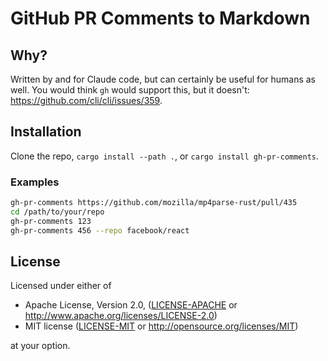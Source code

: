 # GitHub PR Comments to Markdown

## Why?

Written by and for Claude code, but can certainly be useful for humans as well.
You would think `gh` would support this, but it doesn't:
https://github.com/cli/cli/issues/359.

## Installation

Clone the repo, `cargo install --path .`, or `cargo install gh-pr-comments`.

### Examples

```bash
gh-pr-comments https://github.com/mozilla/mp4parse-rust/pull/435
cd /path/to/your/repo
gh-pr-comments 123
gh-pr-comments 456 --repo facebook/react
```

## License

Licensed under either of

* Apache License, Version 2.0, ([LICENSE-APACHE](LICENSE-APACHE) or http://www.apache.org/licenses/LICENSE-2.0)
* MIT license ([LICENSE-MIT](LICENSE-MIT) or http://opensource.org/licenses/MIT)

at your option.
